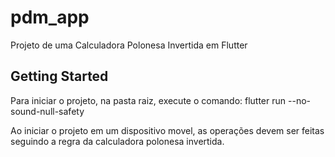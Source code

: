 # pdm_app

Projeto de uma Calculadora Polonesa Invertida em Flutter

## Getting Started

Para iniciar o projeto, na pasta raiz, execute o comando: flutter run --no-sound-null-safety

Ao iniciar o projeto em um dispositivo movel, as operações devem ser feitas seguindo a regra da calculadora polonesa invertida.

